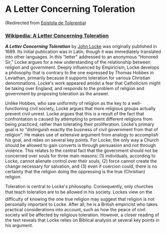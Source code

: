 
# A Letter Concerning Toleration

(Redirected from [Epistola de Tolerentia](/epistola-de-tolerentia))

### [Wikipedia: A Letter Concerning Toleration](/)



***A Letter Concerning Toleration*** by [John Locke](/john-locke) was originally published in 1689. Its initial publication was in Latin, though it was immediately translated into other languages. In this "letter" addressed to an anonymous "Honored Sir," Locke argues for a new understanding of the relationship between religion and government. Deeply influenced by Empiricism, Locke develops a philosophy that is contrary to the one expressed by Thomas Hobbes in Leviathan, primarily because it supports toleration for various Christian denominations. Locke's work appeared amidst a fear that Catholicism might be taking over England, and responds to the problem of religion and government by proposing toleration as the answer.

Unlike Hobbes, who saw uniformity of religion as the key to a well-functioning civil society, Locke argues that more religious groups actually prevent civil unrest. Locke argues that this is a result of the fact that confrontation is caused by attempting to prevent different religions from being practiced, rather than tolerating their proliferation. Locke's primary goal is to "distinguish exactly the business of civil government from that of religion". He makes use of extensive argument from analogy to accomplish his goal, and relies on several key points. For Locke, the only way a Church should be allowed to gain converts is through persuasion and not through violence. This relates to the central fact that the government should not be concerned over souls for three main reasons: 
(1) individuals, according to Locke, cannot alienate control over their souls, 
(2) force cannot create the change necessary for salvation, and 
(3) even if coercion could, there is no certainty that the religion doing the oppressing is the true (Christian) religion.

Toleration is central to Locke's philosophy. Consequently, only churches that teach toleration are to be allowed in his society. Lockes view on the difficulty of knowing the one true religion may suggest that religion is not personally important to Locke. After all, he is a British empiricist who takes practical considerations into account, such as how the peace of civil society will be affected by religious toleration. However, a closer reading of the text reveals that Locke relies on Biblical analysis at several key points in his argument.
